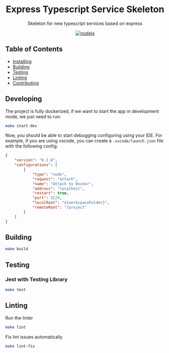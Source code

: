<h1 align="center">Express Typescript Service Skeleton</h1>

<p align="center">
  Skeleton for new typescript services based on express
</p>

<p align="center">
    <a href="https://github.com/AlbertHernandez/express-typescript-service-skeleton/actions/workflows/nodejs.yml?branch=main"><img src="https://github.com/AlbertHernandez/express-typescript-service-skeleton/actions/workflows/nodejs.yml/badge.svg?branch=main" alt="nodejs"/></a>
</p>

## Table of Contents

- [Installing](#installing)
- [Building](#building)
- [Testing](#testing)
- [Linting](#linting)
- [Contributing](#contributing)

## Developing

The project is fully dockerized, if we want to start the app in development mode, we just need to run:

```bash
make start-dev
```

Now, you should be able to start debugging configuring using your IDE. For example, if you are using vscode, you can create a `.vscode/launch.json` file with the following config:

```json
{
    "version": "0.2.0",
    "configurations": [
        {
            "type": "node",
            "request": "attach",
            "name": "Attach to Docker",
            "address": "localhost",
            "restart": true,
            "port": 9229,
            "localRoot": "${workspaceFolder}",
            "remoteRoot": "/project"
        }
    ]
}
```

## Building

```bash
make build
```

## Testing

### Jest with Testing Library

```bash
make test
```

## Linting

Run the linter

```bash
make lint
```

Fix lint issues automatically

```bash
make lint-fix
```
